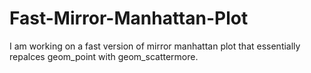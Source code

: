 # Fast-Mirror-Manhattan-Plot

I am working on a fast version of mirror manhattan plot that essentially repalces geom_point with geom_scattermore. 
